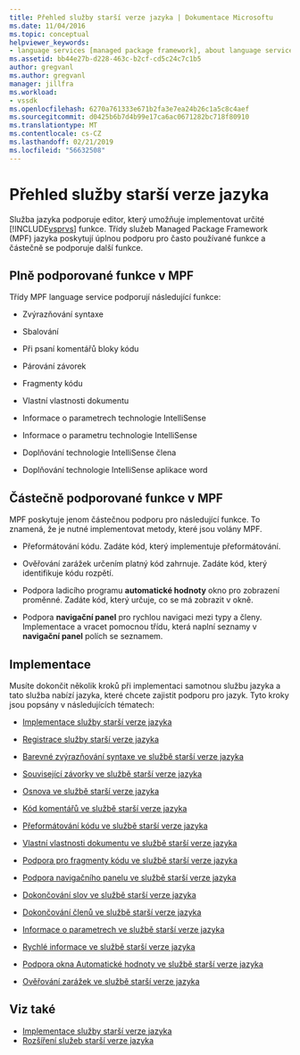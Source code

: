 ```yaml
---
title: Přehled služby starší verze jazyka | Dokumentace Microsoftu
ms.date: 11/04/2016
ms.topic: conceptual
helpviewer_keywords:
- language services [managed package framework], about language services
ms.assetid: bb44e27b-d228-463c-b2cf-cd5c24c7c1b5
author: gregvanl
ms.author: gregvanl
manager: jillfra
ms.workload:
- vssdk
ms.openlocfilehash: 6270a761333e671b2fa3e7ea24b26c1a5c8c4aef
ms.sourcegitcommit: d0425b6b7d4b99e17ca6ac0671282bc718f80910
ms.translationtype: MT
ms.contentlocale: cs-CZ
ms.lasthandoff: 02/21/2019
ms.locfileid: "56632508"
---
```

# <a name="legacy-language-service-overview"></a>Přehled služby starší verze jazyka
Služba jazyka podporuje editor, který umožňuje implementovat určité [!INCLUDE[vsprvs](../../code-quality/includes/vsprvs_md.md)] funkce. Třídy služeb Managed Package Framework (MPF) jazyka poskytují úplnou podporu pro často používané funkce a částečně se podporuje další funkce.

## <a name="fully-supported-features-in-the-mpf"></a>Plně podporované funkce v MPF
 Třídy MPF language service podporují následující funkce:

-   Zvýrazňování syntaxe

-   Sbalování

-   Při psaní komentářů bloky kódu

-   Párování závorek

-   Fragmenty kódu

-   Vlastní vlastnosti dokumentu

-   Informace o parametrech technologie IntelliSense

-   Informace o parametru technologie IntelliSense

-   Doplňování technologie IntelliSense člena

-   Doplňování technologie IntelliSense aplikace word

## <a name="partially-supported-features-in-the-mpf"></a>Částečně podporované funkce v MPF
 MPF poskytuje jenom částečnou podporu pro následující funkce. To znamená, že je nutné implementovat metody, které jsou volány MPF.

-   Přeformátování kódu. Zadáte kód, který implementuje přeformátování.

-   Ověřování zarážek určením platný kód zahrnuje. Zadáte kód, který identifikuje kódu rozpětí.

-   Podpora ladicího programu **automatické hodnoty** okno pro zobrazení proměnné. Zadáte kód, který určuje, co se má zobrazit v okně.

-   Podpora **navigační panel** pro rychlou navigaci mezi typy a členy. Implementace a vracet pomocnou třídu, která naplní seznamy v **navigační panel** polích se seznamem.

## <a name="implementation"></a>Implementace
 Musíte dokončit několik kroků při implementaci samotnou službu jazyka a tato služba nabízí jazyka, které chcete zajistit podporu pro jazyk. Tyto kroky jsou popsány v následujících tématech:

-   [Implementace služby starší verze jazyka](../../extensibility/internals/implementing-a-legacy-language-service2.md)

-   [Registrace služby starší verze jazyka](../../extensibility/internals/registering-a-legacy-language-service1.md)

-   [Barevné zvýrazňování syntaxe ve službě starší verze jazyka](../../extensibility/internals/syntax-colorizing-in-a-legacy-language-service.md)

-   [Související závorky ve službě starší verze jazyka](../../extensibility/internals/brace-matching-in-a-legacy-language-service.md)

-   [Osnova ve službě starší verze jazyka](../../extensibility/internals/outlining-in-a-legacy-language-service.md)

-   [Kód komentářů ve službě starší verze jazyka](../../extensibility/internals/commenting-code-in-a-legacy-language-service.md)

-   [Přeformátování kódu ve službě starší verze jazyka](../../extensibility/internals/reformatting-code-in-a-legacy-language-service.md)

-   [Vlastní vlastnosti dokumentu ve službě starší verze jazyka](../../extensibility/internals/custom-document-properties-in-a-legacy-language-service.md)

-   [Podpora pro fragmenty kódu ve službě starší verze jazyka](../../extensibility/internals/support-for-code-snippets-in-a-legacy-language-service.md)

-   [Podpora navigačního panelu ve službě starší verze jazyka](../../extensibility/internals/support-for-the-navigation-bar-in-a-legacy-language-service.md)

-   [Dokončování slov ve službě starší verze jazyka](../../extensibility/internals/word-completion-in-a-legacy-language-service.md)

-   [Dokončování členů ve službě starší verze jazyka](../../extensibility/internals/member-completion-in-a-legacy-language-service.md)

-   [Informace o parametrech ve službě starší verze jazyka](../../extensibility/internals/parameter-info-in-a-legacy-language-service2.md)

-   [Rychlé informace ve službě starší verze jazyka](../../extensibility/internals/quick-info-in-a-legacy-language-service.md)

-   [Podpora okna Automatické hodnoty ve službě starší verze jazyka](../../extensibility/internals/support-for-the-autos-window-in-a-legacy-language-service.md)

-   [Ověřování zarážek ve službě starší verze jazyka](../../extensibility/internals/validating-breakpoints-in-a-legacy-language-service.md)

## <a name="see-also"></a>Viz také
- [Implementace služby starší verze jazyka](../../extensibility/internals/implementing-a-legacy-language-service1.md)
- [Rozšíření služeb starší verze jazyka](../../extensibility/internals/legacy-language-service-extensibility.md)